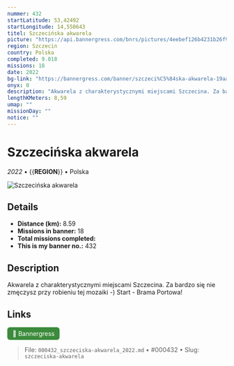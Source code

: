 ```yaml
---
nummer: 432
startLatitude: 53,42492
startLongitude: 14,550643
titel: Szczecińska akwarela
picture: "https://api.bannergress.com/bnrs/pictures/4eebef126b4231b26f9236dd22138217"
region: Szczecin
country: Polska
completed: 9.018
missions: 18
date: 2022
bg-link: "https://bannergress.com/banner/szczeci%C5%84ska-akwarela-19aa"
onyx: 0
description: "Akwarela z charakterystycznymi miejscami Szczecina. Za bardzo się nie zmęczysz przy robieniu tej mozaiki -) \nStart - Brama Portowa!"
lengthKMeters: 8,59
umap: ""
missionDay: ""
notice: ""
---
```

# Szczecińska akwarela

*2022* • {{__REGION__}} • Polska

![Szczecińska akwarela](https://api.bannergress.com/bnrs/pictures/4eebef126b4231b26f9236dd22138217)



## Details
- **Distance (km):** 8.59
- **Missions in banner:** 18
- **Total missions completed:** 
- **This is my banner no.:** 432



## Description
Akwarela z charakterystycznymi miejscami Szczecina. Za bardzo się nie zmęczysz przy robieniu tej mozaiki -) 
Start - Brama Portowa!



## Links
<a href="https://bannergress.com/banner/szczeci%C5%84ska-akwarela-19aa" target="_blank" style="display:inline-block;margin-right:8px;padding:6px 12px;background:#3c8b3c;color:#fff;text-decoration:none;border-radius:6px;">🔗 Bannergress</a>



> File: `000432_szczeciska-akwarela_2022.md` • #000432 • Slug: `szczeciska-akwarela`
